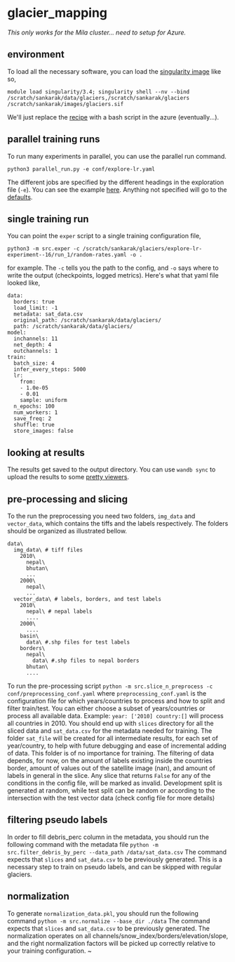 # glacier_mapping 

_This only works for the Mila cluster... need to setup for Azure._

## environment

To load all the necessary software, you can load the [singularity image](https://drive.google.com/open?id=1Dbd1Wae_Jf6BdhV2LkMaGjO8MwK5Lw4r) like so, 

```
module load singularity/3.4; singularity shell --nv --bind /scratch/sankarak/data/glaciers,/scratch/sankarak/glaciers /scratch/sankarak/images/glaciers.sif
```

We'll just replace the [recipe](https://github.com/Sh-imaa/glacier_mapping/blob/master/cluster/glaciers.def) with a bash script in the azure (eventually...).

## parallel training runs

To run many experiments in parallel, you can use the parallel run command. 

```
python3 parallel_run.py -e conf/explore-lr.yaml
```

The different jobs are specified by the different headings in the exploration file (`-e`). You can see the example [here](https://github.com/Sh-imaa/glacier_mapping/blob/master/conf/explore-lr.yaml). Anything not specified will go to the [defaults](https://github.com/Sh-imaa/glacier_mapping/blob/master/shared/defaults.yaml).

## single training run

You can point the `exper` script to a single training configuration file,

```
python3 -m src.exper -c /scratch/sankarak/glaciers/explore-lr-experiment--16/run_1/random-rates.yaml -o .
```

for example. The `-c` tells you the path to the config, and `-o` says where to write the output (checkpoints, logged metrics). Here's what that yaml file looked like,
```
data:
  borders: true
  load_limit: -1
  metadata: sat_data.csv
  original_path: /scratch/sankarak/data/glaciers/
  path: /scratch/sankarak/data/glaciers/
model:
  inchannels: 11
  net_depth: 4
  outchannels: 1
train:
  batch_size: 4
  infer_every_steps: 5000
  lr:
    from:
    - 1.0e-05
    - 0.01
    sample: uniform
  n_epochs: 100
  num_workers: 1
  save_freq: 2
  shuffle: true
  store_images: false
```

## looking at results

The results get saved to the output directory. You can use `wandb sync` to upload the results to some [pretty viewers](https://app.wandb.ai/krisrs1128/glacier_mapping/runs/rsii7qj6?workspace=default).

## pre-processing and slicing
To the run the preprocessing you need two folders, `img_data` and `vector_data`, which contains the tiffs and the labels respectively. The folders should be organized as illustrated bellow. 
```
data\
  img_data\ # tiff files
    2010\
      nepal\
      bhutan\
      ...
    2000\
      nepal\
      ...
  vector_data\ # labels, borders, and test labels
    2010\
      nepal\ # nepal labels
      ....
    2000\
      ....
    basin\
      data\ #.shp files for test labels
    borders\
      nepal\
        data\ #.shp files to nepal borders
      bhutan\
      ....
```
To run the pre-processing script
`python -m src.slice_n_preprocess -c conf/preprocessing_conf.yaml`
where `preprocessing_conf.yaml` is the configuration file for which years/countries to process and how to split and filter train/test. You can either choose a subset of years/countries or process all available data.
Example:
`year: ['2010] country:[]`
will process all countries in 2010. 
You should end up with `slices` directory for all the sliced data and `sat_data.csv` for the metadata needed for training. The folder `sat_file` will be created for all intermediate results, for each set of year/country,  to help with future debugging and ease of incremental adding of data. This folder is of no importance for training.
The filtering of data depends, for now, on the amount of labels existing inside the countries border, amount of values out of the satellite image (nan), and amount of labels in general in the slice. Any slice that returns `False` for any of the conditions in the config file, will be marked as invalid. Development split is generated at random, while test split can be random or according to the intersection with the test vector data (check config file for more details)  

## filtering pseudo labels
In order to fill debris_perc column in the metadata, you should run the following command with the metadata file 
`python -m src.filter_debris_by_perc --data_path /data/sat_data.csv` 
The command expects that `slices` and `sat_data.csv` to be previously generated.
This is a necessary step to train on pseudo labels, and can be skipped with regular glaciers.

## normalization
To generate `normalization_data.pkl`, you should run the following command
`python -m src.normalize --base_dir ./data`
The command expects that `slices` and `sat_data.csv` to be previously generated.
The normalization operates on all channels/snow_index/borders/elevation/slope, and the right normalization factors will be picked up correctly relative to your training configuration.
~
